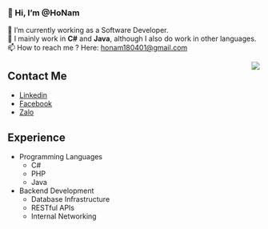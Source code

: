 ### 👋 Hi, I’m @HoNam
🌱 I’m currently working as a Software Developer.\
👯 I mainly work in **C#** and **Java**, although I also do work in other languages.
📫 How to reach me ? Here: honam180401@gmail.com

<img align="right" src="https://github-readme-stats.vercel.app/api?username=Nemsushi&theme=darcula&show_icons=true&count_private=true">

## Contact Me
- [Linkedin](https://www.linkedin.com/in/h%E1%BB%93-ho%C3%A0ng-nam-ba094b218/)
- [Facebook](https://www.facebook.com/neimsu/)
- [Zalo](https://zalo.me/0393744165)

## Experience
- Programming Languages
  - C#
  - PHP
  - Java
- Backend Development
  - Database Infrastructure
  - RESTful APIs
  - Internal Networking
